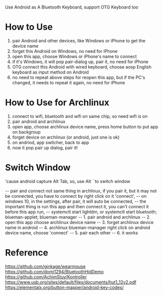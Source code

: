 Use Android as A Bluetooth Keyboard, support OTG Keyboard too

# How to Use
1. pair Android and other devices, like Windows or iPhone to get the device name
2. forget this Android on Windows, no need for iPhone
3. open this app, choose Windows or iPhone's name to connect
4. if it's Windows, it will pop pair-dialog up, pair it, no need for iPhone
5. OTG connect this Android with wired keyboard, choose aosp English keyboard as input method on Android
6. no need to repeat above steps for reopen this app, but if the PC's changed, it needs to repeat it again, no need for iPhone


# How to Use for Archlinux
1. connect to wifi, bluetooth and wifi on same chip, so need wifi is on
2. pair android and archlinux 
3. open app, choose archlinux device name, press home button to put app on backgroup
4. forget device on archlinux (or android, just one is ok)
4. on andriod, app switcher, back to app
6. now it pop pair up dialog, pair it!

# Switch Window 
 'cause android capture Alt Tab, so, use Alt ` to switch window


-- pair and connect not same thing in archlinux, if you pair it, but it may not be connected, you have to connect by right click on it 'connect',
-- on windows 10, in the settings, after pair, it will auto be connected,
-- the important thing is run this app and then connect it, you can't connect it before this app run,
-- systemctl start lightdm, or systemctl start bluetooth; blueman-applet; blueman-manager
-- 1. pair android and archlinux
-- 2. open this app choose archlinux device name
-- 3. forget archlinux device name in android 
-- 4. archlinux blueman-manager right click on android device name, choose 'connect'
-- 5. pair each other
-- 6. it works

# Reference
https://github.com/ginkage/wearmouse<br/>
https://github.com/domi1294/BluetoothHidDemo <br/>
https://github.com/AchimStuy/Kontroller <br/>
https://www.usb.org/sites/default/files/documents/hut1_12v2.pdf<br/>
https://elementalx.org/button-mapper/android-key-codes/ <br/>
